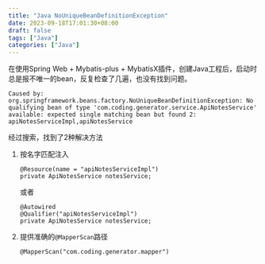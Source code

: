 ```yaml
---
title: "Java NoUniqueBeanDefinitionException"
date: 2023-09-18T17:01:30+08:00
draft: false
tags: ["Java"]
categories: ["Java"]
---
```


在使用Spring Web + Mybatis-plus + MybatisX插件，创建Java工程后，启动时总是报不唯一的bean，反复检查了几遍，也没有找到问题。

```
Caused by: org.springframework.beans.factory.NoUniqueBeanDefinitionException: No qualifying bean of type 'com.coding.generator.service.ApiNotesService' available: expected single matching bean but found 2: apiNotesServiceImpl,apiNotesService
```

经过搜索，找到了2种解决方法

1. 按名字匹配注入
    ```
    @Resource(name = "apiNotesServiceImpl")
    private ApiNotesService notesService;
    ```
    或者
    ```
    @Autowired
    @Qualifier("apiNotesServiceImpl")
    private ApiNotesService notesService;
    ```
2. 提供准确的`@MapperScan`路径
   ```
   @MapperScan("com.coding.generator.mapper")
   ```